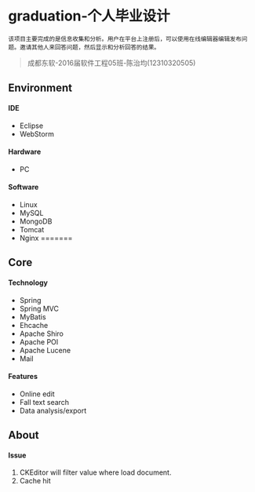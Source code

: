 # graduation-个人毕业设计

	该项目主要完成的是信息收集和分析。用户在平台上注册后，可以使用在线编辑器编辑发布问题。邀请其他人来回答问题，然后显示和分析回答的结果。

> 成都东软-2016届软件工程05班-陈治均(12310320505)

## Environment ##
#### IDE ####
- Eclipse
- WebStorm

#### Hardware ####
- PC

#### Software ####
- Linux
- MySQL
- MongoDB
- Tomcat
- Nginx
=======

## Core ##
#### Technology ####
- Spring
- Spring MVC
- MyBatis
- Ehcache
- Apache Shiro
- Apache POI
- Apache Lucene
- Mail

#### Features ####
- Online edit
- Fall text search
- Data analysis/export

## About ##
#### Issue ####
1. CKEditor will filter value where load document.
2. Cache hit
